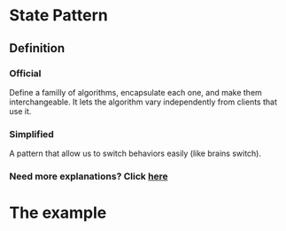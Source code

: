 # State Pattern

## Definition
### Official
Define a familly of algorithms, encapsulate each one, and make them interchangeable. It lets the algorithm vary independently from clients that use it.

### Simplified
A pattern that allow us to switch behaviors easily (like brains switch).

### Need more explanations? Click [here](https://www.geeksforgeeks.org/state-design-pattern/)

# The example

